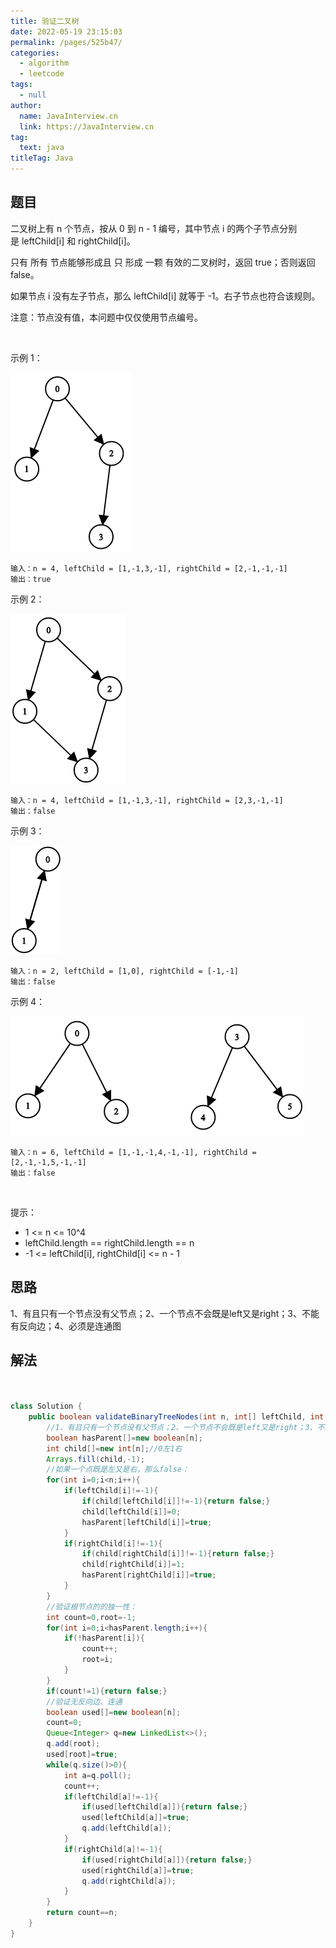```yaml
---
title: 验证二叉树
date: 2022-05-19 23:15:03
permalink: /pages/525b47/
categories: 
  - algorithm
  - leetcode
tags: 
  - null
author: 
  name: JavaInterview.cn
  link: https://JavaInterview.cn
tag: 
  text: java
titleTag: Java
---
```




## 题目
二叉树上有 n 个节点，按从 0 到 n - 1 编号，其中节点 i 的两个子节点分别是 leftChild[i] 和 rightChild[i]。

只有 所有 节点能够形成且 只 形成 一颗 有效的二叉树时，返回 true；否则返回 false。

如果节点 i 没有左子节点，那么 leftChild[i] 就等于 -1。右子节点也符合该规则。

注意：节点没有值，本问题中仅仅使用节点编号。

 

示例 1：

![](../../../media/pictures/leetcode/1503_ex1.png)

    输入：n = 4, leftChild = [1,-1,3,-1], rightChild = [2,-1,-1,-1]
    输出：true
示例 2：

![](../../../media/pictures/leetcode/1503_ex2.png)


    输入：n = 4, leftChild = [1,-1,3,-1], rightChild = [2,3,-1,-1]
    输出：false
示例 3：

![](../../../media/pictures/leetcode/1503_ex3.png)

    输入：n = 2, leftChild = [1,0], rightChild = [-1,-1]
    输出：false
示例 4：

![](../../../media/pictures/leetcode/1503_ex4.png)

    输入：n = 6, leftChild = [1,-1,-1,4,-1,-1], rightChild = [2,-1,-1,5,-1,-1]
    输出：false
 

提示：

- 1 <= n <= 10^4
- leftChild.length == rightChild.length == n
- -1 <= leftChild[i], rightChild[i] <= n - 1


## 思路

1、有且只有一个节点没有父节点；2、一个节点不会既是left又是right；3、不能有反向边；4、必须是连通图

## 解法
```java


class Solution {
    public boolean validateBinaryTreeNodes(int n, int[] leftChild, int[] rightChild) {
        //1、有且只有一个节点没有父节点；2、一个节点不会既是left又是right；3、不能有反向边；4、必须是连通图
        boolean hasParent[]=new boolean[n];
        int child[]=new int[n];//0左1右
        Arrays.fill(child,-1);
        //如果一个点既是左又是右，那么false：
        for(int i=0;i<n;i++){
            if(leftChild[i]!=-1){
                if(child[leftChild[i]]!=-1){return false;}
                child[leftChild[i]]=0;
                hasParent[leftChild[i]]=true;
            }
            if(rightChild[i]!=-1){
                if(child[rightChild[i]]!=-1){return false;}
                child[rightChild[i]]=1;
                hasParent[rightChild[i]]=true;
            }
        }
        //验证根节点的的独一性：
        int count=0,root=-1;
        for(int i=0;i<hasParent.length;i++){
            if(!hasParent[i]){
                count++;
                root=i;
            }
        }
        if(count!=1){return false;}
        //验证无反向边、连通
        boolean used[]=new boolean[n];
        count=0;
        Queue<Integer> q=new LinkedList<>();
        q.add(root);
        used[root]=true;
        while(q.size()>0){
            int a=q.poll();
            count++;
            if(leftChild[a]!=-1){
                if(used[leftChild[a]]){return false;}
                used[leftChild[a]]=true;
                q.add(leftChild[a]);
            }
            if(rightChild[a]!=-1){
                if(used[rightChild[a]]){return false;}
                used[rightChild[a]]=true;
                q.add(rightChild[a]);
            }
        }
        return count==n;
    }
}
```